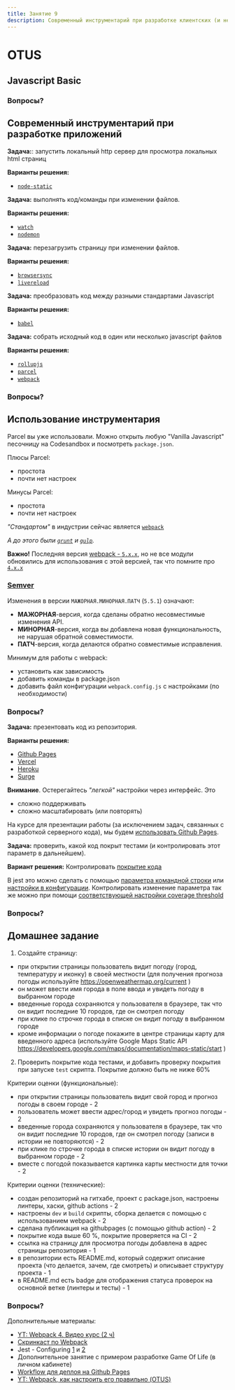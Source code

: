 ```yaml
---
title: Занятие 9
description: Современный инструментарий при разработке клиентских (и не только) приложений
---
```


# OTUS

## Javascript Basic

<!--v-->

### Вопросы?

<!-- s -->

## Современный инструментарий при разработке приложений

<!-- v -->

**Задача:**: запустить локальный http сервер для просмотра локальных html страниц

**Варианты решения:**

- [`node-static`](https://www.npmjs.com/package/node-static)

<!-- v -->

**Задача:** выполнять код/команды при изменении файлов.

**Варианты решения:**

- [`watch`](https://www.npmjs.com/package/watch)
- [`nodemon`](https://www.npmjs.com/package/nodemon)

<!-- v -->

**Задача:** перезагрузить страницу при изменении файлов.

**Варианты решения:**

- [`browsersync`](https://browsersync.io/)
- [`livereload`](https://www.npmjs.com/package/livereload)

<!-- v -->

**Задача:** преобразовать код между разными стандартами Javascript

**Варианты решения:**

- [`babel`](https://babeljs.io/docs/en/babel-cli/)

<!-- v -->

**Задача:** собрать исходный код в один или несколько javascript файлов

**Варианты решения:**

- [`rollupjs`](https://rollupjs.org/)
- [`parcel`](https://parceljs.org/)
- [`webpack`](https://webpack.js.org/)

<!-- v -->

### Вопросы?

<!-- s -->

## Использование инструментария

<!-- v -->

Parcel вы уже использовали. Можно открыть любую "Vanilla Javascript" песочницу на Codesandbox и посмотреть `package.json`.

<!-- v -->

Плюсы Parcel:

- простота
- почти нет настроек

<!-- v -->

Минусы Parcel:

- простота
- почти нет настроек

<!-- v -->

_"Стандартом"_ в индустрии сейчас является [`webpack`](https://webpack.js.org/)

_А до этого были [`grunt`](https://gruntjs.com/) и [`gulp`](https://gulpjs.com/)._

<!-- v -->

**Важно!** Последняя версия [webpack - `5.x.x`](https://webpack.js.org/blog/2020-10-10-webpack-5-release/), но не все модули обновились для использования с этой версией, так что помните про [`4.x.x`](https://v4.webpack.js.org/)

<!-- v -->

### [Semver](https://semver.org/lang/ru/)

Изменения в версии `МАЖОРНАЯ.МИНОРНАЯ.ПАТЧ` (`5.5.1`) означают:

- **МАЖОРНАЯ**-версия, когда сделаны обратно несовместимые изменения API.
- **МИНОРНАЯ**-версия, когда вы добавлена новая функциональность, не нарушая обратной совместимости.
- **ПАТЧ**-версия, когда делаются обратно совместимые исправления.

<!-- v -->

Минимум для работы с webpack:

- установить как зависимость
- добавить команды в package.json
- добавить файл конфигурации `webpack.config.js` с настройками (по необходимости)

<!-- v -->

### Вопросы?

<!-- v -->

**Задача:** презентовать код из репозитория.

**Варианты решения:**

- [Github Pages](https://pages.github.com/)
- [Vercel](https://vercel.com/)
- [Heroku](https://www.heroku.com/)
- [Surge](https://surge.sh/)

<!-- v -->

**Внимание**. Остерегайтесь _"легкой"_ настройки через интерфейс. Это

- сложно поддерживать
- сложно масштабировать (или повторять)

<!-- v -->

На курсе для презентации работы (за исключением задач, связанных с разработкой серверного кода), мы будем [использовать Github Pages](https://docs.github.com/en/free-pro-team@latest/github/working-with-github-pages/configuring-a-publishing-source-for-your-github-pages-site).

<!-- v -->

**Задача:** проверить, какой код покрыт тестами (и контролировать этот параметр в дальнейшем).

**Вариант решения:** Контролировать [покрытие кода](https://ru.wikipedia.org/wiki/%D0%9F%D0%BE%D0%BA%D1%80%D1%8B%D1%82%D0%B8%D0%B5_%D0%BA%D0%BE%D0%B4%D0%B0)

<!-- v -->

В jest это можно сделать с помощью [параметра командной строки](https://jestjs.io/docs/ru/cli#--coverageboolean) или [настройки в конфигурации](https://jestjs.io/docs/ru/configuration#collectcoverage-boolean). Контролировать изменение параметра так же можно при помощи [соответствующей настройки coverage threshold](https://jestjs.io/docs/ru/configuration#coveragethreshold-object)

<!-- v -->

### Вопросы?

<!-- s -->

## Домашнее задание

<!-- v -->

1. Создайте страницу:

- при открытии страницы пользователь видит погоду (город, температуру и иконку) в своей местности (для получения прогноза погоды используйте https://openweathermap.org/current )
- он может ввести имя города в поле ввода и увидеть погоду в выбранном городе
- введенные города сохраняются у пользователя в браузере, так что он видит последние 10 городов, где он смотрел погоду
- при клике по строчке города в списке он видит погоду в выбранном городе
- кроме информации о погоде покажите в центре страницы карту для введенного адреса (используйте Google Maps Static API https://developers.google.com/maps/documentation/maps-static/start )

2. Проверить покрытие кода тестами, и добавить проверку покрытия при запуске `test` скрипта. Покрытие должно быть не ниже 60%

<!-- v -->

Критерии оценки (функциональные):

- при открытии страницы пользователь видит свой город и прогноз погоды в своем городе - 2
- пользователь может ввести адрес/город и увидеть прогноз погоды - 2
- введенные города сохраняются у пользователя в браузере, так что он видит последние 10 городов, где он смотрел погоду (записи в истории не повторяются) - 2
- при клике по строчке города в списке истории он видит погоду в выбранном городе - 2
- вместе с погодой показывается картинка карты местности для точки - 2

<!-- v -->

Критерии оценки (технические):

- создан репозиторий на гитхабе, проект c package.json, настроены линтеры, хаски, github actions - 2
- настроены `dev` и `build` скрипты, сборка делается с помощью с использованием webpack - 2
- сделана публикация на githubpages (с помощью github action) - 2
- покрытие кода выше 60 %, покрытие проверяется на CI - 2
- ссылка на страницу для просмотра погоды добавлена в адрес страницы репозитория - 1
- в репозитории есть README.md, который содержит описание проекта (что делается, зачем, где смотреть) и описывает структуру проекта - 1
- в README.md есть badge для отображения статуса проверок на основной ветке (линтеры и тесты) - 1

<!-- v -->

### Вопросы?

<!-- s -->

Дополнительные материалы:

- [YT: Webpack 4. Видео курс (2 ч)](https://www.youtube.com/watch?v=eSaF8NXeNsA)
- [Скринкаст по Webpack](https://learn.javascript.ru/screencast/webpack)
- Jest - Configuring [1](https://www.youtube.com/watch?v=TGfrv7jgW2c) и [2](https://www.youtube.com/watch?v=2sCshscn-rc)
- Дополнительное занятие с примером разработке Game Of Life (в личном кабинете)
- [Workflow для деплоя на Github Pages](https://github.com/otus-js-student/js--game-of-life/blob/master/.github/workflows/deploy-gh-pages.yml)
- [YT: Webpack, как настроить его правильно (OTUS)](https://www.youtube.com/watch?v=dOO3bX3a8YU)

